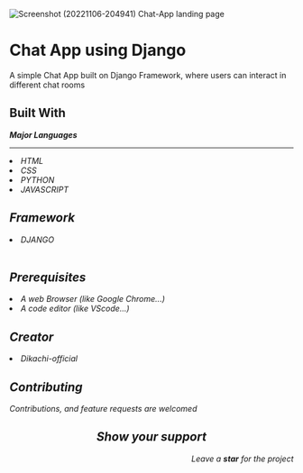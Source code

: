 ![Screenshot (20221106-204941)](https://user-images.githubusercontent.com/86185353/200191991-1898cfd9-3f94-484d-be2c-d15a566f8aa3.jpg)
Chat-App landing page

<h1>Chat App using Django</h1>
<p> A simple Chat App built on Django Framework, where users can interact in different chat rooms</p>
<h2>Built With</h2>
<strong><i><p>Major Languages</p><i></strong>
<hr>
<li><label for="title">HTML</label></li>
<li><label for="title">CSS</label></li>
<li><label for="title">PYTHON</label></li>
<li><label for="title">JAVASCRIPT</label></li>
<h2>Framework</h2>
<li><label for="title">DJANGO</label></li><br>
<h2>Prerequisites</h2>

<li> A web Browser (like Google Chrome...)</li>
<li> A code editor (like VScode...)</li>

<h2>Creator</h2>
<li></i>Dikachi-official</li>
  <h2>Contributing</h2>
<p>Contributions, and feature requests are welcomed</p>
<h2 align="center">Show your support</h2>
<p align="right">Leave a <strong><i>star</i></strong> for the project</p> 


